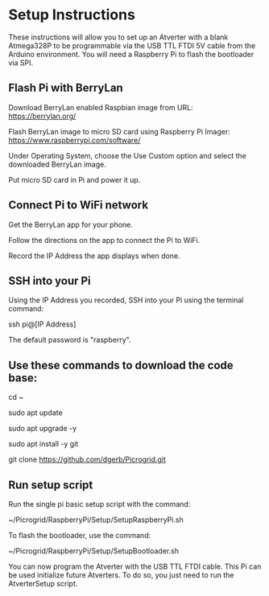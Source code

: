 # Setup Instructions

These instructions will allow you to set up an Atverter with a blank Atmega328P to be programmable via the USB TTL FTDI 5V cable from the Arduino environment. You will need a Raspberry Pi to flash the bootloader via SPI.

## Flash Pi with BerryLan

Download BerryLan enabled Raspbian image from URL:
https://berrylan.org/

Flash BerryLan image to micro SD card using Raspberry Pi Imager:
https://www.raspberrypi.com/software/

Under Operating System, choose the Use Custom option and select the downloaded BerryLan image.

Put micro SD card in Pi and power it up.

## Connect Pi to WiFi network

Get the BerryLan app for your phone.

Follow the directions on the app to connect the Pi to WiFi.

Record the IP Address the app displays when done.

## SSH into your Pi

Using the IP Address you recorded, SSH into your Pi using the terminal command:

ssh pi@[IP Address]

The default password is "raspberry".

## Use these commands to download the code base:

cd ~
  
sudo apt update

sudo apt upgrade -y
  
sudo apt install -y git
  
git clone https://github.com/dgerb/Picrogrid.git

## Run setup script

Run the single pi basic setup script with the command:
  
~/Picrogrid/RaspberryPi/Setup/SetupRaspberryPi.sh

To flash the bootloader, use the command:
  
~/Picrogrid/RaspberryPi/Setup/SetupBootloader.sh

You can now program the Atverter with the USB TTL FTDI cable. This Pi can be used initialize future Atverters. To do so, you just need to run the AtverterSetup script.

